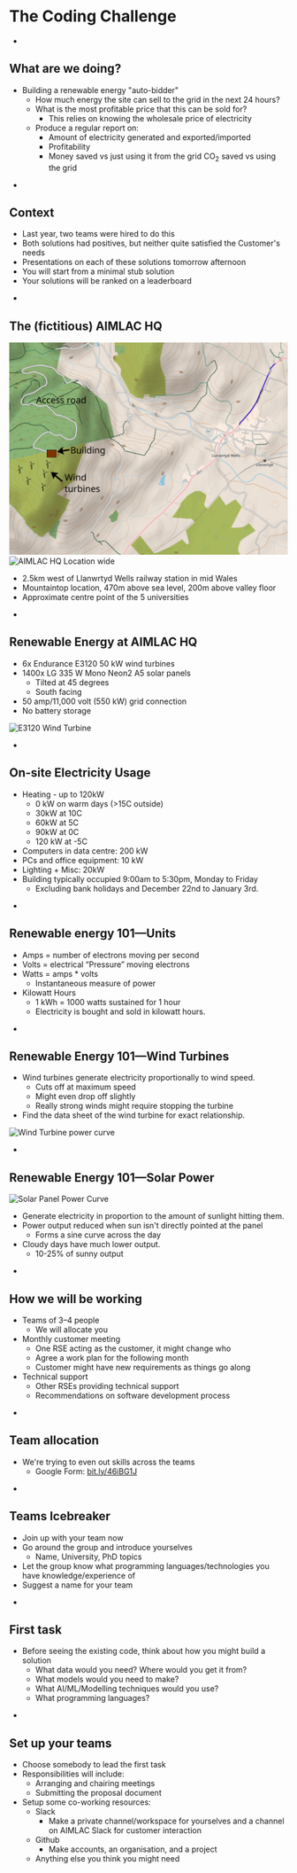 # The Coding Challenge

-

## What are we doing?

* Building a renewable energy "auto-bidder"
  * How much energy the site can sell to the grid in the next 24 hours?
  * What is the most profitable price that this can be sold for? 
    * This relies on knowing the wholesale price of electricity
  * Produce a regular report on:
    * Amount of electricity generated and exported/imported
    * Profitability
    * Money saved vs just using it from the grid CO<sub>2</sub> saved vs using the grid

-

## Context

* Last year, two teams were hired to do this
* Both solutions had positives, but neither quite satisfied the Customer's needs
* Presentations on each of these solutions tomorrow afternoon
* You will start from a minimal stub solution
* Your solutions will be ranked on a leaderboard

-

## The (fictitious) AIMLAC HQ

![AIMLAC HQ Location](images/aimlac-hq-map1.png) <!-- .element height="450px" -->
![AIMLAC HQ Location wide](images/aimlac-hq-map2.png) <!-- .element height="450px" -->

* 2.5km west of Llanwrtyd Wells railway station in mid Wales
* Mountaintop location, 470m above sea level, 200m above valley floor
* Approximate centre point of the 5 universities

-

## Renewable Energy at AIMLAC HQ

<div id="left" data-markdown>

* 6x Endurance E3120 50 kW wind turbines
* 1400x LG 335 W Mono Neon2 A5 solar panels
  * Tilted at 45 degrees
  * South facing
* 50 amp/11,000 volt (550 kW) grid connection
* No battery storage

</div>

<div id="right" data-markdown>

![E3120 Wind Turbine](images/e3120.jpg) <!-- .element width="200px" height="250px" -->

</div>

-

## On-site Electricity Usage

* Heating - up to 120kW
  * 0 kW on warm days (>15C outside)
  * 30kW at 10C
  * 60kW at 5C
  * 90kW at 0C
  * 120 kW at -5C
* Computers in data centre: 200 kW
* PCs and office equipment: 10 kW
* Lighting + Misc: 20kW
* Building typically occupied 9:00am to 5:30pm, Monday to Friday
  * Excluding bank holidays and December 22nd to January 3rd.

-

## Renewable energy 101&mdash;Units

<!-- TODO: add images -->


* Amps = number of electrons moving per second
* Volts = electrical “Pressure” moving electrons
* Watts = amps * volts
  * Instantaneous measure of power
* Kilowatt Hours
  * 1 kWh = 1000 watts sustained for 1 hour
  * Electricity is bought and sold in kilowatt hours.

-

## Renewable Energy 101&mdash;Wind Turbines

<div id="left" data-markdown>

* Wind turbines generate electricity proportionally to wind speed.
  * Cuts off at maximum speed
  * Might even drop off slightly
  * Really strong winds might require stopping the turbine
* Find the data sheet of the wind turbine for exact relationship.

</div>

<div id="right" data-markdown>

![Wind Turbine power curve](images/wind_powercurve.png)

</div>

-

## Renewable Energy 101&mdash;Solar Power

<!-- TODO: add images -->
![Solar Panel Power Curve](images/solar_powercurve.png)

* Generate electricity in proportion to the amount of sunlight hitting them.
* Power output reduced when sun isn't directly pointed at the panel
  * Forms a sine curve across the day
* Cloudy days have much lower output.
  * 10-25% of sunny output

-

## How we will be working

* Teams of 3&ndash;4 people
  * We will allocate you
* Monthly customer meeting
  * One RSE acting as the customer, it might change who
  * Agree a work plan for the following month
  * Customer might have new requirements as things go along
* Technical support
  * Other RSEs providing technical support
  * Recommendations on software development process

-

## Team allocation

* We're trying to even out skills across the teams
  * Google Form: [bit.ly/46iBG1J](https://bit.ly/46iBG1J)

-

## Teams Icebreaker

* Join up with your team now
* Go around the group and introduce yourselves
  * Name, University, PhD topics
* Let the group know what programming languages/technologies you have knowledge/experience of
* Suggest a name for your team

-

## First task

* Before seeing the existing code, think about how you might build a solution
  * What data would you need? Where would you get it from?
  * What models would you need to make?
  * What AI/ML/Modelling techniques would you use?
  * What programming languages?

-

<!--## Deliverables

* Produce a 2-page project proposal by November 1st
  * See document for more details
  * Include costings for your team (note\: we aren't really paying you)
  * Reviewer's comments returned mid-November
* Present this to the customer about 1 week after reviewer's comments

- -->

## Set up your teams

* Choose somebody to lead the first task
* Responsibilities will include:
  * Arranging and chairing meetings
  * Submitting the proposal document
* Setup some co-working resources:
  * Slack
    * Make a private channel/workspace for yourselves and a channel on AIMLAC Slack for customer interaction
  * Github
    * Make accounts, an organisation, and a project
  * Anything else you think you might need
